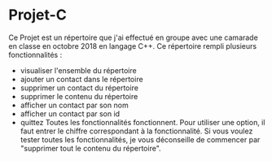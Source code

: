 # Projet-C
Ce Projet est un répertoire que j'ai effectué en groupe avec une camarade en classe en octobre 2018 en langage C++.
Ce répertoire rempli plusieurs fonctionnalités :
- visualiser l'ensemble du répertoire
- ajouter un contact dans le répertoire
- supprimer un contact du répertoire
- supprimer le contenu du répertoire
- afficher un contact par son nom
- afficher un contact par son id
- quittez
Toutes les fonctionnalités fonctionnent. Pour utiliser une option, il faut entrer le chiffre correspondant à la fonctionnalité. Si vous voulez tester toutes les fonctionnalités, je vous déconseille de commencer par "supprimer tout le contenu du répertoire".

